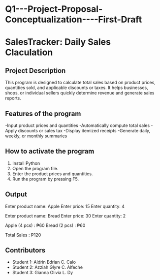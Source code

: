 # Q1---Project-Proposal-Conceptualization----First-Draft

# SalesTracker: Daily Sales Claculation

## Project Description
This program is designed to calculate total sales based on product prices, quantities sold, and applicable discounts or taxes. It helps businesses, shops, or individual sellers quickly determine revenue and generate sales reports.

## Features of the program
-Input product prices and quantities
-Automatically compute total sales
-Apply discounts or sales tax
-Display itemized receipts
-Generate daily, weekly, or monthly summaries

## How to activate the program
1. Install Python
2. Open the program file.
3. Enter the product prices and quantities.
4. Run the program by pressing F5.

## Output
Enter product name: Apple
Enter price: 15
Enter quantity: 4

Enter product name: Bread
Enter price: 30
Enter quantity: 2

Apple (4 pcs)   : ₱60
Bread (2 pcs)   : ₱60

Total Sales     : ₱120

## Contributors
- Student 1: Aldrin Edrian C. Calo 
- Student 2: Azziah Glyre C. Alfeche
- Student 3: Gianna Olivia L. Dy
